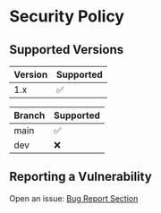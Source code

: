 # Security Policy

## Supported Versions

| Version | Supported          |
| ------- | ------------------ |
| 1.x     | :white_check_mark: |

| Branch | Supported          |
| ------ | ------------------ |
| main   | :white_check_mark: |
| dev    | :x:                |

## Reporting a Vulnerability

Open an issue: [Bug Report Section](https://github.com/grm34/ZenMaxBuilder/issues/new/choose)
